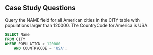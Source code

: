 ## Case Study Questions

Query the NAME field for all American cities in the CITY table with populations larger than 120000. The CountryCode for America is USA.

````sql
SELECT Name
FROM CITY
WHERE POPULATION > 120000
    AND COUNTRYCODE = 'USA';
````
